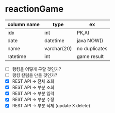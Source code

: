 # reactionGame

| column name | type        | ex            |
|-------------|-------------|---------------|
| idx         | int         | PK,AI         |
| date        | datetime    | java NOW()    |
| name        | varchar(20) | no duplicates |
| ratetime    | int         | game result   |

- [ ] 랭킹을 어떻게 구할 것인가?
- [ ] 랭킹 칼럼을 만들 것인가?
- [x] REST API -> 전체 조회
- [x] REST API -> 부분 조회
- [x] REST API -> 부분 입력
- [x] REST API -> 부분 수정
- [x] REST API -> 부분 삭제 (update X delete)
